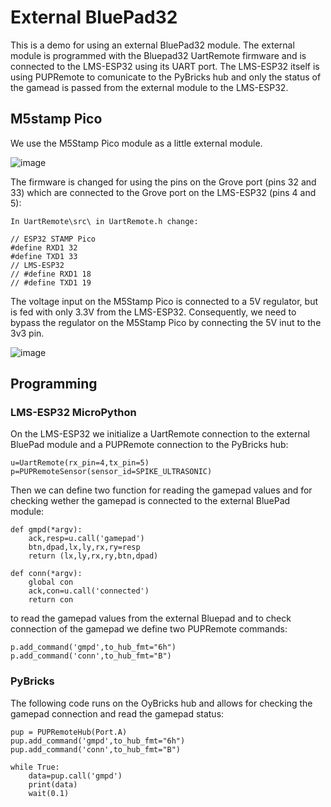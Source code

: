 # External BluePad32
This is a demo for using an external BluePad32 module. The external module is programmed with the Bluepad32 UartRemote firmware and is connected to the LMS-ESP32 using its UART port. 
The LMS-ESP32 itself is using PUPRemote to comunicate to the PyBricks hub and only the status of the gamead is passed from the external module to the LMS-ESP32. 

## M5stamp Pico
We use the M5Stamp Pico module as a little external module.

![image](https://github.com/antonvh/PUPRemote/assets/51531682/6d886e61-8155-4db0-8edd-3d2b6613cc55)

The firmware is changed for using the pins on the Grove port (pins 32 and 33) which are connected to the Grove port on the LMS-ESP32 (pins 4 and 5):

```
In UartRemote\src\ in UartRemote.h change:

// ESP32 STAMP Pico
#define RXD1 32
#define TXD1 33
// LMS-ESP32
// #define RXD1 18
// #define TXD1 19
```

The voltage input on the M5Stamp Pico is connected to a 5V regulator, but is fed with only 3.3V from the LMS-ESP32. Consequently, we need to bypass the regulator on the M5Stamp Pico by connecting the 5V inut to the 3v3 pin.

![image](https://github.com/antonvh/PUPRemote/assets/51531682/64f869b5-82a2-4e52-b2cc-2529371309b3)


## Programming
### LMS-ESP32 MicroPython
On the LMS-ESP32 we initialize a UartRemote connection to the external BluePad module and a PUPRemote connection to the PyBricks hub:

```
u=UartRemote(rx_pin=4,tx_pin=5)
p=PUPRemoteSensor(sensor_id=SPIKE_ULTRASONIC)
```

Then we can define two function for reading the gamepad values and for checking wether the gamepad is connected to the external BluePad module:

```
def gmpd(*argv):
    ack,resp=u.call('gamepad')
    btn,dpad,lx,ly,rx,ry=resp
    return (lx,ly,rx,ry,btn,dpad)

def conn(*argv):
    global con
    ack,con=u.call('connected')
    return con

```
to read the gamepad values from the external Bluepad and to check connection of the gamepad we define two PUPRemote commands:

```
p.add_command('gmpd',to_hub_fmt="6h")
p.add_command('conn',to_hub_fmt="B")
```

### PyBricks
The following code runs on the OyBricks hub and allows for checking the gamepad connection and read the gamepad status:

```
pup = PUPRemoteHub(Port.A)
pup.add_command('gmpd',to_hub_fmt="6h")
pup.add_command('conn',to_hub_fmt="B")

while True:
    data=pup.call('gmpd')
    print(data)
    wait(0.1)
```
